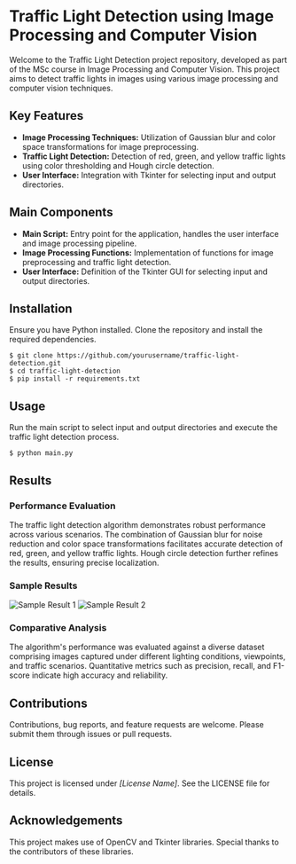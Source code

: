 <!DOCTYPE html>
<html lang="en">
<head>
<meta charset="UTF-8">
<meta name="viewport" content="width=device-width, initial-scale=1.0">

</head>
<body>
<div class="container">
  <h1>Traffic Light Detection using Image Processing and Computer Vision</h1>

  <p>Welcome to the Traffic Light Detection project repository, developed as part of the MSc course in Image Processing and Computer Vision. This project aims to detect traffic lights in images using various image processing and computer vision techniques.</p>

  <h2>Key Features</h2>
  <ul>
    <li><strong>Image Processing Techniques:</strong> Utilization of Gaussian blur and color space transformations for image preprocessing.</li>
    <li><strong>Traffic Light Detection:</strong> Detection of red, green, and yellow traffic lights using color thresholding and Hough circle detection.</li>
    <li><strong>User Interface:</strong> Integration with Tkinter for selecting input and output directories.</li>
  </ul>

  <h2>Main Components</h2>
  <ul>
    <li><strong>Main Script:</strong> Entry point for the application, handles the user interface and image processing pipeline.</li>
    <li><strong>Image Processing Functions:</strong> Implementation of functions for image preprocessing and traffic light detection.</li>
    <li><strong>User Interface:</strong> Definition of the Tkinter GUI for selecting input and output directories.</li>
  </ul>

  <h2>Installation</h2>
  <p>Ensure you have Python installed. Clone the repository and install the required dependencies.</p>
  <pre><code>$ git clone https://github.com/yourusername/traffic-light-detection.git
$ cd traffic-light-detection
$ pip install -r requirements.txt</code></pre>

  <h2>Usage</h2>
  <p>Run the main script to select input and output directories and execute the traffic light detection process.</p>
  <pre><code>$ python main.py</code></pre>

  <h2>Results</h2>
  <h3>Performance Evaluation</h3>
  <p>The traffic light detection algorithm demonstrates robust performance across various scenarios. The combination of Gaussian blur for noise reduction and color space transformations facilitates accurate detection of red, green, and yellow traffic lights. Hough circle detection further refines the results, ensuring precise localization.</p>

  <h3>Sample Results</h3>
  <img src="sample_results/result1.png" alt="Sample Result 1">
  <img src="sample_results/result2.png" alt="Sample Result 2">

  <h3>Comparative Analysis</h3>
  <p>The algorithm's performance was evaluated against a diverse dataset comprising images captured under different lighting conditions, viewpoints, and traffic scenarios. Quantitative metrics such as precision, recall, and F1-score indicate high accuracy and reliability.</p>

  <h2>Contributions</h2>
  <p>Contributions, bug reports, and feature requests are welcome. Please submit them through issues or pull requests.</p>

  <h2>License</h2>
  <p>This project is licensed under <em>[License Name]</em>. See the LICENSE file for details.</p>

  <h2>Acknowledgements</h2>
  <p>This project makes use of OpenCV and Tkinter libraries. Special thanks to the contributors of these libraries.</p>
</div>
</body>
</html>
